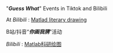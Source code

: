 "***Guess What***" Events in Tiktok and Bilibili

 At *Bilibili* : [Matlad literary drawing](https://www.bilibili.com/video/BV12a4y1J7RA)

B站/抖音“***你画我猜***”活动

 *Bilibili* : [Matlab科研绘图](https://www.bilibili.com/video/BV12a4y1J7RA)
